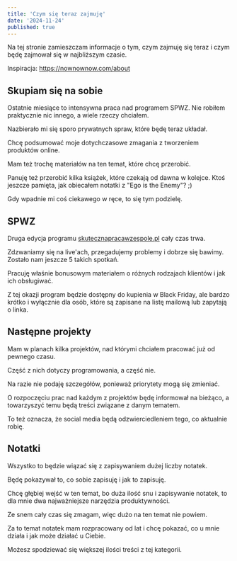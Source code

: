 ```yaml
---
title: 'Czym się teraz zajmuję'
date: '2024-11-24'
published: true
---
```


Na tej stronie zamieszczam informacje o tym, czym zajmuję się teraz i czym będę zajmował się w najbliższym czasie.

Inspiracja: https://nownownow.com/about

## Skupiam się na sobie

Ostatnie miesiące to intensywna praca nad programem SPWZ. Nie robiłem praktycznie nic innego, a wiele rzeczy chciałem.

Nazbierało mi się sporo prywatnych spraw, które będę teraz układał.

Chcę podsumować moje dotychczasowe zmagania z tworzeniem produktów online.

Mam też trochę materiałów na ten temat, które chcę przerobić.

Panuję też przerobić kilka książek, które czekają od dawna w kolejce. Ktoś jeszcze pamięta, jak obiecałem notatki z "Ego is the Enemy"? ;)

Gdy wpadnie mi coś ciekawego w ręce, to się tym podzielę.

## SPWZ

Druga edycja programu [skutecznapracawzespole.pl](https://skutecznapracawzespole.pl) cały czas trwa.

Zdzwaniamy się na live'ach, przegadujemy problemy i dobrze się bawimy. Zostało nam jeszcze 5 takich spotkań.

Pracuję właśnie bonusowym materiałem o różnych rodzajach klientów i jak ich obsługiwać.

Z tej okazji program będzie dostępny do kupienia w Black Friday, ale bardzo krótko i wyłącznie dla osób, które są zapisane na listę mailową lub zapytają o linka.

## Następne projekty

Mam w planach kilka projektów, nad którymi chciałem pracować już od pewnego czasu.

Część z nich dotyczy programowania, a część nie.

Na razie nie podaję szczegółów, ponieważ priorytety mogą się zmieniać.

O rozpoczęciu prac nad każdym z projektów będę informował na bieżąco, a towarzyszyć temu będą treści związane z danym tematem.

To też oznacza, że social media będą odzwierciedleniem tego, co aktualnie robię.

## Notatki

Wszystko to będzie wiązać się z zapisywaniem dużej liczby notatek.

Będę pokazywał to, co sobie zapisuję i jak to zapisuję.

Chcę głębiej wejść w ten temat, bo duża ilość snu i zapisywanie notatek, to dla mnie dwa najważniejsze narzędzia produktywności.

Ze snem cały czas się zmagam, więc dużo na ten temat nie powiem.

Za to temat notatek mam rozpracowany od lat i chcę pokazać, co u mnie działa i jak może działać u Ciebie.

Możesz spodziewać się większej ilości treści z tej kategorii.
